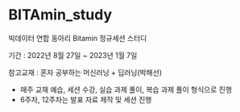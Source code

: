 # BITAmin_study
빅데이터 연합 동아리 Bitamin 정규세션 스터디

기간 : 2022년 8월 27일 ~ 2023년 1월 7일

참고교재 : 혼자 공부하는 머신러닝 + 딥러닝(박해선)
- 매주 교재 예습, 세션 수강, 실습 과제 풀이, 복습 과제 풀이 형식으로 진행
- 6주차, 12주차는 발표 자료 제작 및 세션 진행
